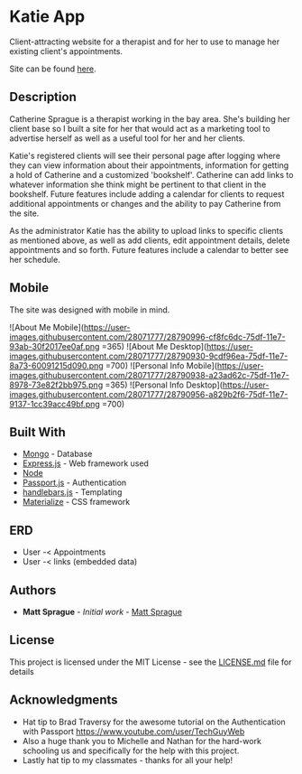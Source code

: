 # Katie App

Client-attracting website for a therapist and for her to use to manage her existing client's appointments.

Site can be found [here](https://safe-mesa-87284.herokuapp.com/).

## Description

Catherine Sprague is a therapist working in the bay area. She's building her client base so I built a site for her that would act as a marketing tool to advertise herself as well as a useful tool for her and her clients.

Katie's registered clients will see their personal page after logging where they can view information about their appointments, information for getting a hold of Catherine and a customized 'bookshelf'. Catherine can add links to whatever information she think might be pertinent to that client in the bookshelf. Future features include adding a calendar for clients to request additional appointments or changes and the ability to pay Catherine from the site.

As the administrator Katie has the ability to upload links to specific clients as mentioned above, as well as add clients, edit appointment details, delete appointments and so forth. Future features include a calendar to better see her schedule.

## Mobile

The site was designed with mobile in mind.

![About Me Mobile](https://user-images.githubusercontent.com/28071777/28790996-cf8fc6dc-75df-11e7-93ab-30f2017ee0af.png =365)
![About Me Desktop](https://user-images.githubusercontent.com/28071777/28790930-9cdf96ea-75df-11e7-8a73-60091215d090.png =700)
![Personal Info Mobile](https://user-images.githubusercontent.com/28071777/28790938-a23ad62c-75df-11e7-8978-73e82f2bb975.png =365)
![Personal Info Desktop](https://user-images.githubusercontent.com/28071777/28790956-a829b2f6-75df-11e7-9137-1cc39acc49bf.png =700)


## Built With

* [Mongo](https://www.mongodb.com/) - Database
* [Express.js](https://expressjs.com/) - Web framework used
* [Node](https://nodejs.org/)
* [Passport.js](https://passportjs.org/) - Authentication
* [handlebars.js](handlebarsjs.com/) - Templating
* [Materialize](materializecss.com/) - CSS framework

## ERD

* User -< Appointments
* User -< links (embedded data)

## Authors

* **Matt Sprague** - *Initial work* - [Matt Sprague](https://github.com/spragala)

## License

This project is licensed under the MIT License - see the [LICENSE.md](LICENSE.md) file for details

## Acknowledgments

* Hat tip to Brad Traversy for the awesome tutorial on the Authentication with Passport
https://www.youtube.com/user/TechGuyWeb
* Also a huge thank you to Michelle and Nathan for the hard-work schooling us and specifically for the help with this project.
* Lastly hat tip to my classmates - thanks for all your help!
